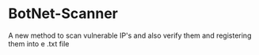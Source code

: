 # BotNet-Scanner
A new method to scan vulnerable IP's and also verify them and registering them into e .txt file
